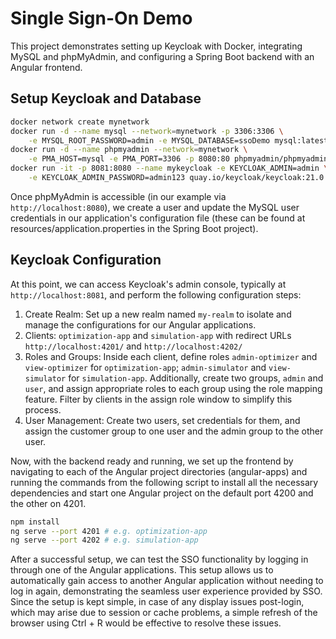 # Single Sign-On Demo

This project demonstrates setting up Keycloak with Docker, integrating MySQL and phpMyAdmin, and configuring a Spring Boot backend with an Angular frontend.

## Setup Keycloak and Database

```bash
docker network create mynetwork
docker run -d --name mysql --network=mynetwork -p 3306:3306 \
    -e MYSQL_ROOT_PASSWORD=admin -e MYSQL_DATABASE=ssoDemo mysql:latest
docker run -d --name phpmyadmin --network=mynetwork \
    -e PMA_HOST=mysql -e PMA_PORT=3306 -p 8080:80 phpmyadmin/phpmyadmin:latest
docker run -it -p 8081:8080 --name mykeycloak -e KEYCLOAK_ADMIN=admin \
    -e KEYCLOAK_ADMIN_PASSWORD=admin123 quay.io/keycloak/keycloak:21.0.2 start-dev
```
Once phpMyAdmin is accessible (in our example via `http://localhost:8080`), we create a user and update the MySQL user credentials in our application's configuration file
(these can be found at resources/application.properties in the Spring Boot project).

## Keycloak Configuration
At this point, we can access Keycloak's admin console, typically at `http://localhost:8081`, and perform the following configuration steps:
1) Create Realm: Set up a new realm named `my-realm` to isolate and manage the configurations for our Angular applications.
2) Clients: `optimization-app` and `simulation-app` with redirect URLs `http://localhost:4201/` and `http://localhost:4202/`
3) Roles and Groups: Inside each client, define roles `admin-optimizer` and `view-optimizer` for `optimization-app`; `admin-simulator` and `view-simulator` for `simulation-app`.
   Additionally, create two groups, `admin` and `user`, and assign appropriate roles to each group using the role mapping feature.
   Filter by clients in the assign role window to simplify this process.
5) User Management: Create two users, set credentials for them, and assign the customer group to one user and the admin group to the other user.



Now, with the backend ready and running, we set up the frontend by navigating to each of the Angular project directories (angular-apps) and
running the commands from the following script to install all the necessary dependencies and start one Angular project on the default port 4200 and the other on 4201.
```bash
npm install
ng serve --port 4201 # e.g. optimization-app
ng serve --port 4202 # e.g. simulation-app
```

After a successful setup, we can test the SSO functionality by logging in through one of the Angular applications.
This setup allows us to automatically gain access to another Angular application without needing to log in again, demonstrating the seamless user experience provided by SSO.
Since the setup is kept simple, in case of any display issues post-login, which may arise due to session or cache problems, a simple refresh of the browser using Ctrl + R would be effective to resolve these issues.